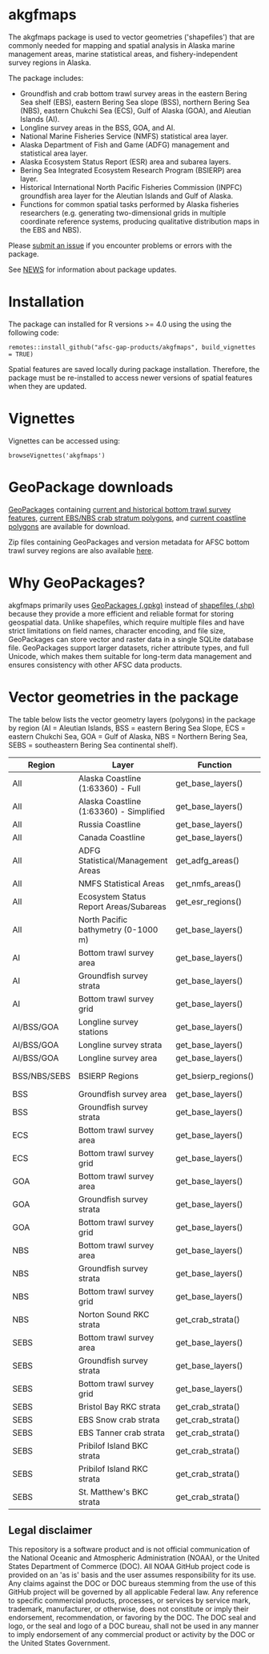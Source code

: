 # akgfmaps

The akgfmaps package is used to vector geometries ('shapefiles') that are commonly needed for mapping and spatial analysis in Alaska marine management areas, marine statistical areas, and fishery-independent survey regions in Alaska. 

The package includes:

- Groundfish and crab bottom trawl survey areas in the eastern Bering Sea shelf (EBS), eastern Bering Sea slope (BSS), northern Bering Sea (NBS), eastern Chukchi Sea (ECS), Gulf of Alaska (GOA), and Aleutian Islands (AI).
- Longline survey areas in the BSS, GOA, and AI.
- National Marine Fisheries Service (NMFS) statistical area layer.
- Alaska Department of Fish and Game (ADFG) management and statistical area layer.
- Alaska Ecosystem Status Report (ESR) area and subarea layers.
- Bering Sea Integrated Ecosystem Research Program (BSIERP) area layer.
- Historical International North Pacific Fisheries Commission (INPFC) groundfish area layer for the Aleutian Islands and Gulf of Alaska. 
- Functions for common spatial tasks performed by Alaska fisheries researchers (e.g. generating two-dimensional grids in multiple coordinate reference systems, producing qualitative distribution maps in the EBS and NBS).

Please [submit an issue](https://github.com/afsc-gap-products/akgfmaps/issues) if you encounter problems or errors with the package.

See [NEWS](./NEWS) for information about package updates.

# Installation

The package can installed for R versions >= 4.0 using the using the following code:

```{r}
remotes::install_github("afsc-gap-products/akgfmaps", build_vignettes = TRUE)
```

Spatial features are saved locally during package installation. Therefore, the package must be re-installed to access newer versions of spatial features when they are updated.

# Vignettes

Vignettes can be accessed using:

```{r}
browseVignettes('akgfmaps')
```

# GeoPackage downloads

[GeoPackages](https://www.geopackage.org/) containing [current and historical bottom trawl survey features](./inst/extdata/afsc_bottom_trawl_surveys.gpkg), [current EBS/NBS crab stratum polygons](./inst/all_crab_from_akgfmaps_grid.gpkg), and [current coastline polygons](./inst/extdata/land_layers.gpkg) are available for download.

Zip files containing GeoPackages and version metadata for AFSC bottom trawl survey regions are also available [here](https://github.com/afsc-gap-products/akgfmaps/tree/main/assets/bts_geopackages).

# Why GeoPackages?

akgfmaps primarily uses [GeoPackages (.gpkg)](https://www.geopackage.org/) instead of [shapefiles (.shp)](https://en.wikipedia.org/wiki/Shapefile) because they provide a more efficient and reliable format for storing geospatial data. Unlike shapefiles, which require multiple files and have strict limitations on field names, character encoding, and file size, GeoPackages can store vector and raster data in a single SQLite database file. GeoPackages support larger datasets, richer attribute types, and full Unicode, which makes them suitable for long-term data management and ensures consistency with other AFSC data products.


# Vector geometries in the package

The table below lists the vector geometry layers (polygons) in the package by region (AI = Aleutian Islands, BSS = eastern Bering Sea Slope, ECS = eastern Chukchi Sea, GOA = Gulf of Alaska, NBS = Northern Bering Sea, SEBS = southeastern Bering Sea continental shelf). 

| Region  | Layer | Function | Contributor/Creator | Source | 
|---------|-------|----------|-------------|--------|
| All | Alaska Coastline (1:63360) - Full | get_base_layers() | Alaska DNR | [Link](https://data-soa-dnr.opendata.arcgis.com/datasets/SOA-DNR::alaska-coastline/explore?layer=4&location=60.861513%2C30.585938%2C5.84) |
| All | Alaska Coastline (1:63360) - Simplified | get_base_layers() | Alaska DNR | [Link](https://data-soa-dnr.opendata.arcgis.com/datasets/SOA-DNR::alaska-coastline/explore?layer=4&location=60.861513%2C30.585938%2C5.84) |
| All | Russia Coastline | get_base_layers() | A. Grieg (AFSC Ret.) | |
| All | Canada Coastline | get_base_layers() | A. Grieg (AFSC Ret.) | |
| All | ADFG Statistical/Management Areas | get_adfg_areas() | [M. Callahan (PSMFC/AKFIN)](https://github.com/MattCallahan-NOAA) | [Link](http://www.adfg.alaska.gov/index.cfm?adfg=fishingCommercialByFishery.statmaps) |
| All | NMFS Statistical Areas | get_nmfs_areas() | [A. Jahn (AKRO)](https://github.com/abby-jahn) | [Link](https://www.ecfr.gov/cgi-bin/text-idx?mc=true&node=pt50.13.679&rgn=div5#ap50.13.679.0000_0nbspnbspnbsp.1) |
| All | Ecosystem Status Report Areas/Subareas | get_esr_regions() | [M. Callahan (PSMFC/AKFIN)](https://github.com/MattCallahan-NOAA) | [Link](https://apps-afsc.fisheries.noaa.gov/refm/reem/ecoweb/index.php) |
| All | North Pacific bathymetry (0-1000 m) | get_base_layers() | A. Grieg (AFSC Ret.) | GEBCO 1998 |
| AI | Bottom trawl survey area | get_base_layers() | [N. Laman (AFSC)](https://github.com/Ned-Laman-NOAA) | |
| AI | Groundfish survey strata | get_base_layers() | [N. Laman (AFSC)](https://github.com/Ned-Laman-NOAA) | |
| AI | Bottom trawl survey grid | get_base_layers() | [N. Laman (AFSC)](https://github.com/Ned-Laman-NOAA) | |
| AI/BSS/GOA | Longline survey stations | get_base_layers() | K. Echave (AFSC) | [Link](https://repository.library.noaa.gov/view/noaa/11869) |
| AI/BSS/GOA | Longline survey strata | get_base_layers() | K. Echave (AFSC) | [Link](https://repository.library.noaa.gov/view/noaa/11869) |
| AI/BSS/GOA | Longline survey area | get_base_layers() | K. Echave (AFSC) | [Link](https://repository.library.noaa.gov/view/noaa/11869) |
| BSS/NBS/SEBS | BSIERP Regions | get_bsierp_regions() | [M. Callahan (PSMFC/AKFIN)](https://github.com/MattCallahan-NOAA) | [Link](https://doi.org/10.5065/D6DF6P6C) |
| BSS | Groundfish survey area | get_base_layers() | A. Grieg (AFSC Ret.) | |
| BSS | Groundfish survey strata | get_base_layers() | A. Grieg (AFSC Ret.) | |
| ECS  | Bottom trawl survey area | get_base_layers() | B. Lauth (AFSC Ret.) | |
| ECS  | Bottom trawl survey grid | get_base_layers() | B. Lauth (AFSC Ret.) | |
| GOA | Bottom trawl survey area | get_base_layers() | [N. Laman (AFSC)](https://github.com/Ned-Laman-NOAA) | |
| GOA | Groundfish survey strata | get_base_layers() | [N. Laman (AFSC)](https://github.com/Ned-Laman-NOAA) | |
| GOA | Bottom trawl survey grid | get_base_layers() | [N. Laman (AFSC)](https://github.com/Ned-Laman-NOAA) | |
| NBS | Bottom trawl survey area | get_base_layers() | [J. Conner (AFSC)](https://github.com/Jason-Conner-NOAA) | [Link](https://github.com/afsc-gap-products/bering-sea-spatial) |
| NBS | Groundfish survey strata | get_base_layers() | [J. Conner (AFSC)](https://github.com/Jason-Conner-NOAA) | [Link](https://github.com/afsc-gap-products/bering-sea-spatial) |
| NBS | Bottom trawl survey grid | get_base_layers() | J. Benson (AFSC Ret.) | |
| NBS | Norton Sound RKC strata | get_crab_strata() | [E. Ryznar (AFSC)](https://github.com/eryznar) | |
| SEBS | Bottom trawl survey area | get_base_layers() | [J. Conner (AFSC)](https://github.com/Jason-Conner-NOAA) | [Link](https://github.com/afsc-gap-products/bering-sea-spatial) |
| SEBS | Groundfish survey strata | get_base_layers() | [J. Conner (AFSC)](https://github.com/Jason-Conner-NOAA) | [Link](https://github.com/afsc-gap-products/bering-sea-spatial) |
| SEBS | Bottom trawl survey grid | get_base_layers() | J. Benson (AFSC Ret.) | |
| SEBS | Bristol Bay RKC strata | get_crab_strata() | [E. Ryznar (AFSC)](https://github.com/eryznar) | |
| SEBS | EBS Snow crab strata | get_crab_strata() | [E. Ryznar (AFSC)](https://github.com/eryznar) | |
| SEBS | EBS Tanner crab strata | get_crab_strata() | [E. Ryznar (AFSC)](https://github.com/eryznar) | |
| SEBS | Pribilof Island BKC strata | get_crab_strata() | [E. Ryznar (AFSC)](https://github.com/eryznar) | |
| SEBS | Pribilof Island RKC strata | get_crab_strata() | [E. Ryznar (AFSC)](https://github.com/eryznar) | |
| SEBS | St. Matthew's BKC strata | get_crab_strata() | [E. Ryznar (AFSC)](https://github.com/eryznar) | |

## Legal disclaimer

This repository is a software product and is not official communication of the National Oceanic and Atmospheric Administration (NOAA), or the United States Department of Commerce (DOC). All NOAA GitHub project code is provided on an 'as is' basis and the user assumes responsibility for its use. Any claims against the DOC or DOC bureaus stemming from the use of this GitHub project will be governed by all applicable Federal law. Any reference to specific commercial products, processes, or services by service mark, trademark, manufacturer, or otherwise, does not constitute or imply their endorsement, recommendation, or favoring by the DOC. The DOC seal and logo, or the seal and logo of a DOC bureau, shall not be used in any manner to imply endorsement of any commercial product or activity by the DOC or the United States Government.
